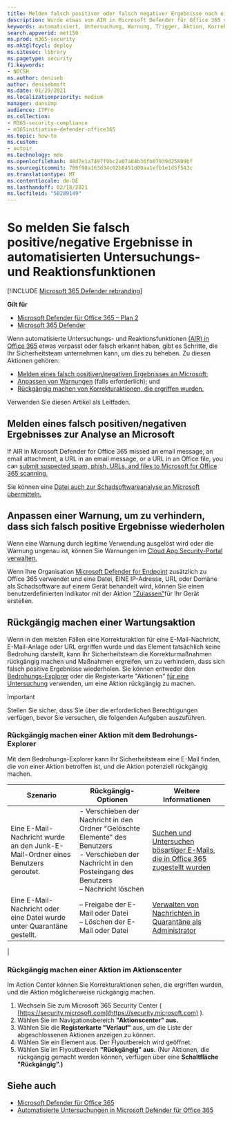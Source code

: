 ```yaml
---
title: Melden falsch positiver oder falsch negativer Ergebnisse nach einer automatisierten Untersuchung in Microsoft Defender für Office 365
description: Wurde etwas von AIR in Microsoft Defender für Office 365 verpasst oder falsch erkannt? Erfahren Sie, wie Sie falsch positive oder falsch negative Ergebnisse zur Analyse an Microsoft übermitteln.
keywords: automatisiert, Untersuchung, Warnung, Trigger, Aktion, Korrektur, falsch positiv, falsch negativ
search.appverid: met150
ms.prod: m365-security
ms.mktglfcycl: deploy
ms.sitesec: library
ms.pagetype: security
f1.keywords:
- NOCSH
ms.author: deniseb
author: denisebmsft
ms.date: 01/29/2021
ms.localizationpriority: medium
manager: dansimp
audience: ITPro
ms.collection:
- M365-security-compliance
- m365initiative-defender-office365
ms.topic: how-to
ms.custom:
- autoir
ms.technology: mdo
ms.openlocfilehash: 48d7e1a7497f9bc2a07a84b36fb07939d25609bf
ms.sourcegitcommit: 786f90a163d34c02b8451d09aa1efb1e1d5f543c
ms.translationtype: MT
ms.contentlocale: de-DE
ms.lasthandoff: 02/18/2021
ms.locfileid: "50289149"
---
```

# <a name="how-to-report-false-positivesnegatives-in-automated-investigation-and-response-capabilities"></a>So melden Sie falsch positive/negative Ergebnisse in automatisierten Untersuchungs- und Reaktionsfunktionen

[!INCLUDE [Microsoft 365 Defender rebranding](../includes/microsoft-defender-for-office.md)]

**Gilt für**
- [Microsoft Defender für Office 365 – Plan 2](office-365-atp.md)
- [Microsoft 365 Defender](../mtp/microsoft-threat-protection.md)

Wenn automatisierte Untersuchungs- und Reaktionsfunktionen [(AIR) in Office 365](automated-investigation-response-office.md) etwas verpasst oder falsch erkannt haben, gibt es Schritte, die Ihr Sicherheitsteam unternehmen kann, um dies zu beheben. Zu diesen Aktionen gehören:

- [Melden eines falsch positiven/negativen Ergebnisses an Microsoft;](#report-a-false-positivenegative-to-microsoft-for-analysis)
- [Anpassen von Warnungen](#adjust-an-alert-to-prevent-false-positives-from-recurring) (falls erforderlich); und
- [Rückgängig machen von Korrekturaktionen, die ergriffen wurden.](#undo-a-remediation-action)

Verwenden Sie diesen Artikel als Leitfaden.

## <a name="report-a-false-positivenegative-to-microsoft-for-analysis"></a>Melden eines falsch positiven/negativen Ergebnisses zur Analyse an Microsoft

If AIR in Microsoft Defender for Office 365 missed an email message, an email attachment, a URL in an email message, or a URL in an Office file, you can [submit suspected spam, phish, URLs, and files to Microsoft for Office 365 scanning.](admin-submission.md)

Sie können eine [Datei auch zur Schadsoftwareanalyse an Microsoft übermitteln.](https://www.microsoft.com/wdsi/filesubmission)

## <a name="adjust-an-alert-to-prevent-false-positives-from-recurring"></a>Anpassen einer Warnung, um zu verhindern, dass sich falsch positive Ergebnisse wiederholen

Wenn eine Warnung durch legitime Verwendung ausgelöst wird oder die Warnung ungenau ist, können Sie Warnungen im [Cloud App Security-Portal verwalten.](https://docs.microsoft.com/cloud-app-security/managing-alerts)

Wenn Ihre Organisation [Microsoft Defender for Endpoint](https://docs.microsoft.com/windows/security/threat-protection) zusätzlich zu Office 365 verwendet und eine Datei, EINE IP-Adresse, URL oder Domäne als Schadsoftware auf einem Gerät behandelt wird, können Sie einen benutzerdefinierten Indikator mit der Aktion ["Zulassen"](https://docs.microsoft.com/windows/security/threat-protection/microsoft-defender-atp/manage-indicators)für Ihr Gerät erstellen.

## <a name="undo-a-remediation-action"></a>Rückgängig machen einer Wartungsaktion

Wenn in den meisten Fällen eine Korrekturaktion für eine E-Mail-Nachricht, E-Mail-Anlage oder URL ergriffen wurde und das Element tatsächlich keine Bedrohung darstellt, kann Ihr Sicherheitsteam die Korrekturmaßnahmen rückgängig machen und Maßnahmen ergreifen, um zu verhindern, dass sich falsch positive Ergebnisse wiederholen. Sie können entweder den [Bedrohungs-Explorer](#undo-an-action-using-threat-explorer) oder die Registerkarte "Aktionen" [für eine Untersuchung](#undo-an-action-in-the-action-center) verwenden, um eine Aktion rückgängig zu machen.

> [!IMPORTANT]
> Stellen Sie sicher, dass Sie über die erforderlichen Berechtigungen verfügen, bevor Sie versuchen, die folgenden Aufgaben auszuführen.

### <a name="undo-an-action-using-threat-explorer"></a>Rückgängig machen einer Aktion mit dem Bedrohungs-Explorer

Mit dem Bedrohungs-Explorer kann Ihr Sicherheitsteam eine E-Mail finden, die von einer Aktion betroffen ist, und die Aktion potenziell rückgängig machen.

|Szenario|Rückgängig-Optionen|Weitere Informationen|
|---|---|---|
|Eine E-Mail-Nachricht wurde an den Junk-E-Mail-Ordner eines Benutzers geroutet.|- Verschieben der Nachricht in den Ordner "Gelöschte Elemente" des Benutzers<br/>- Verschieben der Nachricht in den Posteingang des Benutzers<br/>– Nachricht löschen|[Suchen und Untersuchen bösartiger E-Mails, die in Office 365 zugestellt wurden](investigate-malicious-email-that-was-delivered.md)|
|Eine E-Mail-Nachricht oder eine Datei wurde unter Quarantäne gestellt.|– Freigabe der E-Mail oder Datei<br/>– Löschen der E-Mail oder Datei|[Verwalten von Nachrichten in Quarantäne als Administrator](manage-quarantined-messages-and-files.md)|
|

### <a name="undo-an-action-in-the-action-center"></a>Rückgängig machen einer Aktion im Aktionscenter

Im Action Center können Sie Korrekturaktionen sehen, die ergriffen wurden, und die Aktion möglicherweise rückgängig machen.

1. Wechseln Sie zum Microsoft 365 Security Center ( [https://security.microsoft.com](https://security.microsoft.com) ).
2. Wählen Sie im Navigationsbereich **"Aktionscenter" aus.** 
3. Wählen Sie die **Registerkarte "Verlauf"** aus, um die Liste der abgeschlossenen Aktionen anzeigen zu können.
4. Wählen Sie ein Element aus. Der Flyoutbereich wird geöffnet. 
5. Wählen Sie im Flyoutbereich **"Rückgängig" aus.** (Nur Aktionen, die rückgängig gemacht werden können, verfügen über eine **Schaltfläche "Rückgängig".)**

## <a name="see-also"></a>Siehe auch

- [Microsoft Defender für Office 365](office-365-atp.md)
- [Automatisierte Untersuchungen in Microsoft Defender für Office 365](office-365-air.md)
